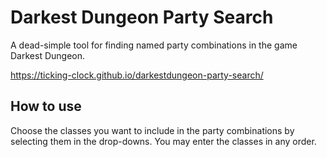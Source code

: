 # Darkest Dungeon Party Search
A dead-simple tool for finding named party combinations in the game Darkest Dungeon.

https://ticking-clock.github.io/darkestdungeon-party-search/

How to use
---
Choose the classes you want to include in the party combinations by selecting them in the drop-downs.
You may enter the classes in any order.
